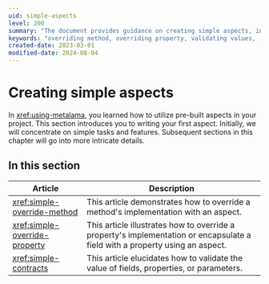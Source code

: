 ```yaml
---
uid: simple-aspects
level: 200
summary: "The document provides guidance on creating simple aspects, including overriding method and property implementations and validating values of fields, properties, or parameters."
keywords: "overriding method, overriding property, validating values, .NET aspects, aspect implementation, method implementation, property implementation, field encapsulation, parameter validation, Metalama"
created-date: 2023-03-01
modified-date: 2024-08-04
---
```


# Creating simple aspects

In <xref:using-metalama>, you learned how to utilize pre-built aspects in your project. This section introduces you to writing your first aspect. Initially, we will concentrate on simple tasks and features. Subsequent sections in this chapter will go into more intricate details.

## In this section

| Article | Description |
|---------|-------------|
| <xref:simple-override-method> | This article demonstrates how to override a method's implementation with an aspect.
| <xref:simple-override-property> | This article illustrates how to override a property's implementation or encapsulate a field with a property using an aspect.
| <xref:simple-contracts> | This article elucidates how to validate the value of fields, properties, or parameters.





